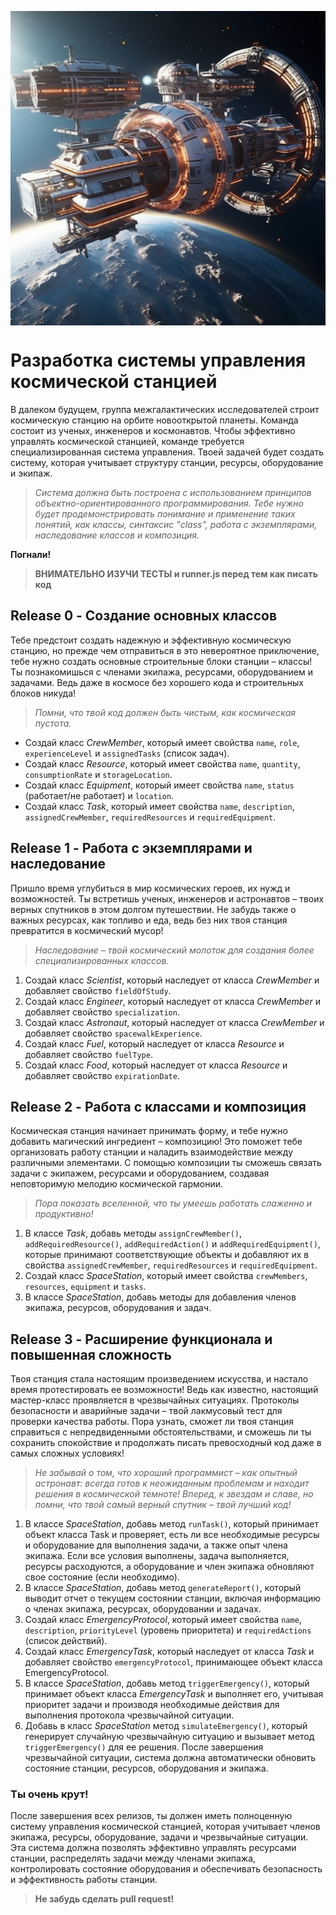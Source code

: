 <p align="center">
  <img src="space_station.png" alt="Космическая станция" style="display: block; margin: auto;" />
</p>


# Разработка системы управления космической станцией

В далеком будущем, группа межгалактических исследователей строит космическую станцию на орбите новооткрытой планеты. Команда состоит из ученых, инженеров и космонавтов. Чтобы эффективно управлять космической станцией, команде требуется специализированная система управления. Твоей задачей будет создать систему, которая учитывает структуру станции, ресурсы, оборудование и экипаж.

> *Система должна быть построена с использованием принципов объектно-ориентированного программирования. Тебе нужно будет продемонстрировать понимание и применение таких 
>  понятий, как классы, синтаксис "class", работа с экземплярами, наследование классов и композиция.*

**Погнали!**

> **ВНИМАТЕЛЬНО ИЗУЧИ ТЕСТЫ и runner.js перед тем как писать код**
 


## Release 0 - Создание основных классов
Тебе предстоит создать надежную и эффективную космическую станцию, но прежде чем отправиться в это невероятное приключение, тебе нужно создать основные строительные блоки станции – классы! Ты познакомишься с членами экипажа, ресурсами, оборудованием и задачами. Ведь даже в космосе без хорошего кода и строительных блоков никуда! 
> *Помни, что твой код должен быть чистым, как космическая пустота.*

- Создай класс *CrewMember*, который имеет свойства `name`, `role`, `experienceLevel` и `assignedTasks` (список задач).
- Создай класс *Resource*, который имеет свойства `name`, `quantity`, `consumptionRate` и `storageLocation`.
- Создай класс *Equipment*, который имеет свойства `name`, `status` (работает/не работает) и `location`.
- Создай класс *Task*, который имеет свойства `name`, `description`, `assignedCrewMember`, `requiredResources` и `requiredEquipment`.

## Release 1 - Работа с экземплярами и наследование

Пришло время углубиться в мир космических героев, их нужд и возможностей. Ты встретишь ученых, инженеров и астронавтов – твоих верных спутников в этом долгом путешествии. Не забудь также о важных ресурсах, как топливо и еда, ведь без них твоя станция превратится в космический мусор! 
> *Наследование – твой космический молоток для создания более специализированных классов.*

1. Создай класс *Scientist*, который наследует от класса *CrewMember* и добавляет свойство `fieldOfStudy`.
2. Создай класс *Engineer*, который наследует от класса *CrewMember* и добавляет свойство `specialization`.
3. Создай класс *Astronaut*, который наследует от класса *CrewMember* и добавляет свойство `spacewalkExperience`.
4. Создай класс *Fuel*, который наследует от класса *Resource* и добавляет свойство `fuelType`.
5. Создай класс *Food*, который наследует от класса *Resource* и добавляет свойство `expirationDate`.



## Release 2 - Работа с классами и композиция

Космическая станция начинает принимать форму, и тебе нужно добавить магический ингредиент – композицию! Это поможет тебе организовать работу станции и наладить взаимодействие между различными элементами. С помощью композиции ты сможешь связать задачи с экипажем, ресурсами и оборудованием, создавая неповторимую мелодию космической гармонии. 

> *Пора показать вселенной, что ты умеешь работать слаженно и продуктивно!*

1. В классе *Task*, добавь методы `assignCrewMember()`, `addRequiredResource()`, `addRequiredAction()` и `addRequiredEquipment()`, которые принимают соответствующие объекты и добавляют их в свойства `assignedCrewMember`, `requiredResources` и `requiredEquipment`.
2. Создай класс *SpaceStation*, который имеет свойства `crewMembers`, `resources`, `equipment` и `tasks`.
3. В классе *SpaceStation*, добавь методы для добавления членов экипажа, ресурсов, оборудования и задач.


## Release 3 - Расширение функционала и повышенная сложность

Твоя станция стала настоящим произведением искусства, и настало время протестировать ее возможности! Ведь как известно, настоящий мастер-класс проявляется в чрезвычайных ситуациях. Протоколы безопасности и аварийные задачи – твой лакмусовый тест для проверки качества работы. Пора узнать, сможет ли твоя станция справиться с непредвиденными обстоятельствами, и сможешь ли ты сохранить спокойствие и продолжать писать превосходный код даже в самых сложных условиях! 
> *Не забывай о том, что хороший программист – как опытный астронавт: всегда готов к неожиданным проблемам и находит решения в космической темноте! Вперед, к звездам и славе, но помни, что твой самый верный спутник – твой лучший код!*

1. В классе *SpaceStation*, добавь метод `runTask()`, который принимает объект класса Task и проверяет, есть ли все необходимые ресурсы и оборудование для выполнения задачи, а также опыт члена экипажа. Если все условия выполнены, задача выполняется, ресурсы расходуются, а оборудование и член экипажа обновляют свое состояние (если необходимо).
2. В классе *SpaceStation*, добавь метод `generateReport()`, который выводит отчет о текущем состоянии станции, включая информацию о членах экипажа, ресурсах, оборудовании и задачах.
3. Создай класс *EmergencyProtocol*, который имеет свойства `name`, `description`, `priorityLevel` (уровень приоритета) и `requiredActions` (список действий).
4. Создай класс *EmergencyTask*, который наследует от класса *Task* и добавляет свойство `emergencyProtocol`, принимающее объект класса EmergencyProtocol.
5. В классе *SpaceStation*, добавь метод `triggerEmergency()`, который принимает объект класса *EmergencyTask* и выполняет его, учитывая приоритет задачи и производя необходимые действия для выполнения протокола чрезвычайной ситуации.
6. Добавь в класс *SpaceStation* метод `simulateEmergency()`, который генерирует случайную чрезвычайную ситуацию и вызывает метод `triggerEmergency()` для ее решения. После завершения чрезвычайной ситуации, система должна автоматически обновить состояние станции, ресурсов, оборудования и экипажа.

### Ты очень крут!

После завершения всех релизов, ты должен иметь полноценную систему управления космической станцией, которая учитывает членов экипажа, ресурсы, оборудование, задачи и чрезвычайные ситуации. Эта система должна позволять эффективно управлять ресурсами станции, распределять задачи между членами экипажа, контролировать состояние оборудования и обеспечивать безопасность и эффективность работы станции.

> **Не забудь сделать pull request!** 

